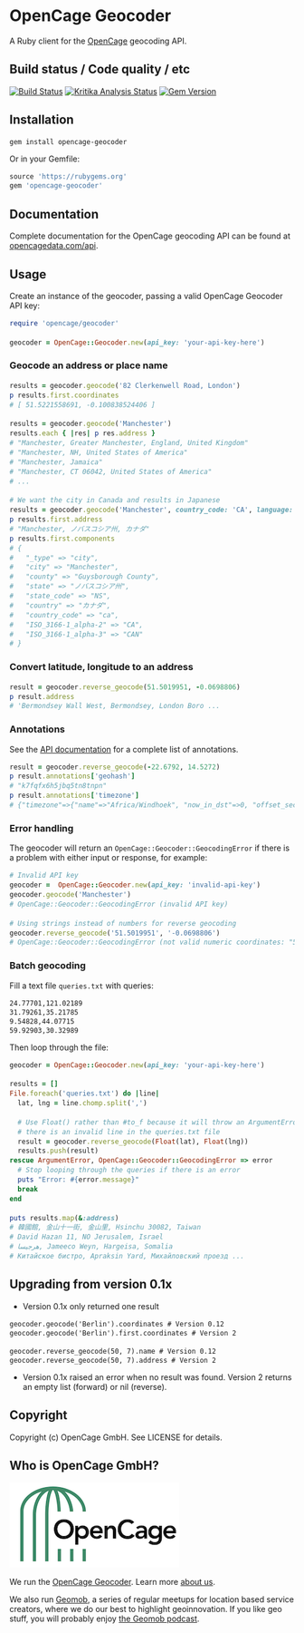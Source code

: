 # OpenCage Geocoder

A Ruby client for the [OpenCage](https://opencagedata.com/) geocoding API.

## Build status / Code quality / etc

[![Build Status](https://travis-ci.org/OpenCageData/ruby-opencage-geocoder.svg?branch=master)](https://travis-ci.org/OpenCageData/ruby-opencage-geocoder)
[![Kritika Analysis Status](https://kritika.io/users/freyfogle/repos/3990778871294442/heads/master/status.svg)](https://kritika.io/users/freyfogle/repos/3990778871294442/heads/master/)
[![Gem Version](https://badge.fury.io/rb/opencage-geocoder.svg)](https://badge.fury.io/rb/opencage-geocoder)

## Installation

```
gem install opencage-geocoder
```

Or in your Gemfile:

```ruby
source 'https://rubygems.org'
gem 'opencage-geocoder'
```

## Documentation

Complete documentation for the OpenCage geocoding API can be found at
[opencagedata.com/api](https://opencagedata.com/api).

## Usage

Create an instance of the geocoder, passing a valid OpenCage Geocoder API key:

```ruby
require 'opencage/geocoder'

geocoder = OpenCage::Geocoder.new(api_key: 'your-api-key-here')
```

### Geocode an address or place name

```ruby
results = geocoder.geocode('82 Clerkenwell Road, London')
p results.first.coordinates
# [ 51.5221558691, -0.100838524406 ]

results = geocoder.geocode('Manchester')
results.each { |res| p res.address }
# "Manchester, Greater Manchester, England, United Kingdom"
# "Manchester, NH, United States of America"
# "Manchester, Jamaica"
# "Manchester, CT 06042, United States of America"
# ...

# We want the city in Canada and results in Japanese
results = geocoder.geocode('Manchester', country_code: 'CA', language: 'ja')
p results.first.address
# "Manchester, ノバスコシア州, カナダ"
p results.first.components
# {
#   "_type" => "city",
#   "city" => "Manchester",
#   "county" => "Guysborough County",
#   "state" => "ノバスコシア州",
#   "state_code" => "NS",
#   "country" => "カナダ",
#   "country_code" => "ca",
#   "ISO_3166-1_alpha-2" => "CA",
#   "ISO_3166-1_alpha-3" => "CAN"
# }

```

### Convert latitude, longitude to an address

```ruby
result = geocoder.reverse_geocode(51.5019951, -0.0698806)
p result.address
# 'Bermondsey Wall West, Bermondsey, London Boro ...

```

### Annotations

See the [API documentation](https://opencagedata.com/api#annotations) for a
complete list of annotations.

```ruby
result = geocoder.reverse_geocode(-22.6792, 14.5272)
p result.annotations['geohash']
# "k7fqfx6h5jbq5tn8tnpn"
p result.annotations['timezone']
# {"timezone"=>{"name"=>"Africa/Windhoek", "now_in_dst"=>0, "offset_sec"=>7200, "offset_string"=>200, "short_name"=>"CAT"}}
```

### Error handling

The geocoder will return an `OpenCage::Geocoder::GeocodingError` if there is a
problem with either input or response, for example:

```ruby
# Invalid API key
geocoder =  OpenCage::Geocoder.new(api_key: 'invalid-api-key')
geocoder.geocode('Manchester')
# OpenCage::Geocoder::GeocodingError (invalid API key)

# Using strings instead of numbers for reverse geocoding
geocoder.reverse_geocode('51.5019951', '-0.0698806')
# OpenCage::Geocoder::GeocodingError (not valid numeric coordinates: "51.5019951", "-0.0698806")
```

### Batch geocoding

Fill a text file `queries.txt` with queries:

```
24.77701,121.02189
31.79261,35.21785
9.54828,44.07715
59.92903,30.32989
```

Then loop through the file:

```ruby
geocoder = OpenCage::Geocoder.new(api_key: 'your-api-key-here')

results = []
File.foreach('queries.txt') do |line|
  lat, lng = line.chomp.split(',')

  # Use Float() rather than #to_f because it will throw an ArgumentError if
  # there is an invalid line in the queries.txt file
  result = geocoder.reverse_geocode(Float(lat), Float(lng))
  results.push(result)
rescue ArgumentError, OpenCage::Geocoder::GeocodingError => error
  # Stop looping through the queries if there is an error
  puts "Error: #{error.message}"
  break
end

puts results.map(&:address)
# 韓國館, 金山十一街, 金山里, Hsinchu 30082, Taiwan
# David Hazan 11, NO Jerusalem, Israel
# هرجيسا, Jameeco Weyn, Hargeisa, Somalia
# Китайское бистро, Apraksin Yard, Михайловский проезд ...
```

## Upgrading from version 0.1x

* Version 0.1x only returned one result

```
geocoder.geocode('Berlin').coordinates # Version 0.12
geocoder.geocode('Berlin').first.coordinates # Version 2

geocoder.reverse_geocode(50, 7).name # Version 0.12
geocoder.reverse_geocode(50, 7).address # Version 2
```

* Version 0.1x raised an error when no result was found. Version 2 returns an empty list (forward) or nil (reverse).


## Copyright

Copyright (c) OpenCage GmbH. See LICENSE for details.

## Who is OpenCage GmbH?

<a href="https://opencagedata.com"><img src="opencage_logo_300_150.png"></a>

We run the [OpenCage Geocoder](https://opencagedata.com). Learn more [about us](https://opencagedata.com/about). 

We also run [Geomob](https://thegeomob.com), a series of regular meetups for location based service creators, where we do our best to highlight geoinnovation. If you like geo stuff, you will probably enjoy [the Geomob podcast](https://thegeomob.com/podcast/).
